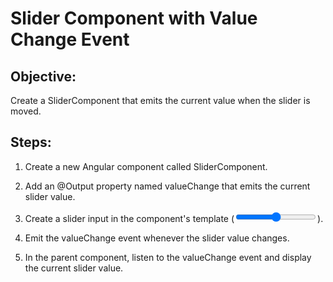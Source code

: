 # Slider Component with Value Change Event

## Objective:

Create a SliderComponent that emits the current value when the slider is moved.

## Steps:

1. Create a new Angular component called SliderComponent.

2. Add an @Output property named valueChange that emits the current slider value.

3. Create a slider input in the component's template (<input type="range">).

4. Emit the valueChange event whenever the slider value changes.

5. In the parent component, listen to the valueChange event and display the current slider value.
